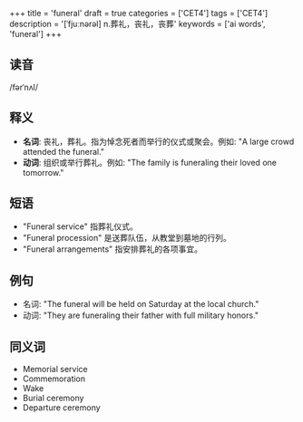 +++
title = 'funeral'
draft = true
categories = ['CET4']
tags = ['CET4']
description = '[ˈfjuːnərəl] n.葬礼，丧礼，丧葬'
keywords = ['ai words', 'funeral']
+++

## 读音
/fərˈnʌl/

## 释义
- **名词**: 丧礼，葬礼。指为悼念死者而举行的仪式或聚会。例如: "A large crowd attended the funeral."
- **动词**: 组织或举行葬礼。例如: "The family is funeraling their loved one tomorrow."

## 短语
- "Funeral service" 指葬礼仪式。
- "Funeral procession" 是送葬队伍，从教堂到墓地的行列。
- "Funeral arrangements" 指安排葬礼的各项事宜。

## 例句
- 名词: "The funeral will be held on Saturday at the local church."
- 动词: "They are funeraling their father with full military honors."

## 同义词
- Memorial service
- Commemoration
- Wake
- Burial ceremony
- Departure ceremony
